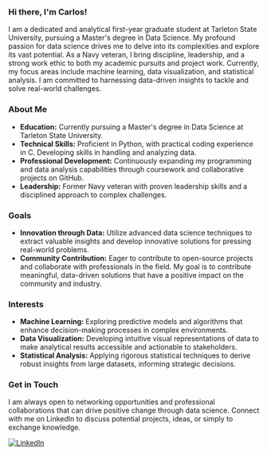 ### Hi there, I'm Carlos!

I am a dedicated and analytical first-year graduate student at Tarleton State University, pursuing a Master's degree in Data Science. My profound passion for data science drives me to delve into its complexities and explore its vast potential. As a Navy veteran, I bring discipline, leadership, and a strong work ethic to both my academic pursuits and project work. Currently, my focus areas include machine learning, data visualization, and statistical analysis. I am committed to harnessing data-driven insights to tackle and solve real-world challenges.

### About Me

- **Education:** Currently pursuing a Master's degree in Data Science at Tarleton State University.
- **Technical Skills:** Proficient in Python, with practical coding experience in C. Developing skills in handling and analyzing data.
- **Professional Development:** Continuously expanding my programming and data analysis capabilities through coursework and collaborative projects on GitHub.
- **Leadership:** Former Navy veteran with proven leadership skills and a disciplined approach to complex challenges.

### Goals

- **Innovation through Data:** Utilize advanced data science techniques to extract valuable insights and develop innovative solutions for pressing real-world problems.
- **Community Contribution:** Eager to contribute to open-source projects and collaborate with professionals in the field. My goal is to contribute meaningful, data-driven solutions that have a positive impact on the community and industry.


### Interests

- **Machine Learning:** Exploring predictive models and algorithms that enhance decision-making processes in complex environments.
- **Data Visualization:** Developing intuitive visual representations of data to make analytical results accessible and actionable to stakeholders.
- **Statistical Analysis:** Applying rigorous statistical techniques to derive robust insights from large datasets, informing strategic decisions.

### Get in Touch

I am always open to networking opportunities and professional collaborations that can drive positive change through data science. Connect with me on LinkedIn to discuss potential projects, ideas, or simply to exchange knowledge.

[![LinkedIn](https://img.shields.io/badge/-LinkedIn-blue?style=flat-square&logo=Linkedin&logoColor=white)](https://www.linkedin.com/in/carlos-cruz-821529243/)



